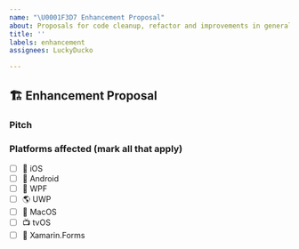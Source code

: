 ```yaml
---
name: "\U0001F3D7 Enhancement Proposal"
about: Proposals for code cleanup, refactor and improvements in general
title: ''
labels: enhancement
assignees: LuckyDucko

---
```


## 🏗 Enhancement Proposal

<!--- A clear and concise description for your idea --->

### Pitch

<!--- How will this refactor improve contributors' lives? Input as many details as possible! --->

### Platforms affected (mark all that apply)
- [ ] :iphone: iOS
- [ ] :robot: Android
- [ ] :checkered_flag: WPF
- [ ] :earth_americas: UWP
- [ ] :apple: MacOS
- [ ] :tv: tvOS
- [ ] :monkey: Xamarin.Forms
